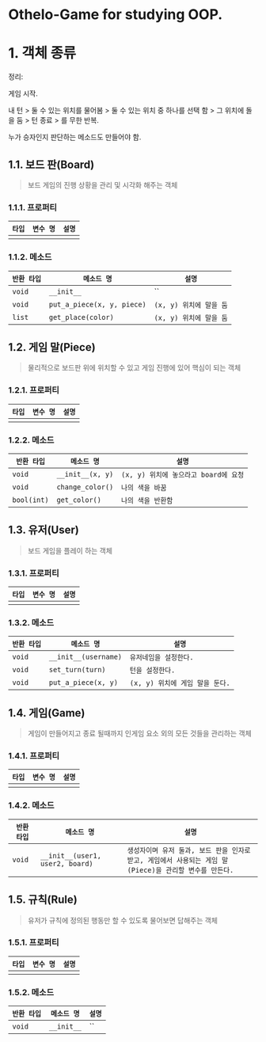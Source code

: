 # Othelo-Game for studying OOP.
# 1. 객체 종류


정리:

게임 시작.

내 턴 >
둘 수 있는 위치를 물어봄 >
둘 수 있는 위치 중 하나를 선택 함 >
그 위치에 돌을 둠 >
턴 종료 >
를 무한 반복.

누가 승자인지 판단하는 메소드도 만들어야 함.
## 1.1. 보드 판(Board)
> 보드 게임의 진행 상황을 관리 및 시각화 해주는 객체
### 1.1.1. 프로퍼티
| `타입` | `변수 명` | `설명` |
|-|-|-|
||||
### 1.1.2. 메소드
| `반환 타입` | `메소드 명` | `설명` |
|-|-|-|
|`void`|`__init__`|``|
|`void`|`put_a_piece(x, y, piece)`|`(x, y) 위치에 말을 둠`|
|`list`|`get_place(color)`|`(x, y) 위치에 말을 둠`|


## 1.2. 게임 말(Piece)
> 물리적으로 보드판 위에 위치할 수 있고 게임 진행에 있어 핵심이 되는 객체
### 1.2.1. 프로퍼티
| `타입` | `변수 명` | `설명` |
|-|-|-|
||||
### 1.2.2. 메소드
| `반환 타입` | `메소드 명` | `설명` |
|-|-|-|
|`void`|`__init__(x, y)`|`(x, y) 위치에 놓으라고 board에 요청`|
|`void`|`change_color()`|`나의 색을 바꿈`|
|`bool(int)`|`get_color()`|`나의 색을 반환함`|

## 1.3. 유저(User)
> 보드 게임을 플레이 하는 객체
### 1.3.1. 프로퍼티
| `타입` | `변수 명` | `설명` |
|-|-|-|
||||
### 1.3.2. 메소드
| `반환 타입` | `메소드 명` | `설명` |
|-|-|-|
|`void`|`__init__(username)`|`유저네임을 설정한다.`|
|`void`|`set_turn(turn)`|`턴을 설정한다.`|
|`void`|`put_a_piece(x, y)`|`(x, y) 위치에 게임 말을 둔다.`|


## 1.4. 게임(Game)
> 게임이 만들어지고 종료 될때까지 인게임 요소 외의 모든 것들을 관리하는 객체
### 1.4.1. 프로퍼티
| `타입` | `변수 명` | `설명` |
|-|-|-|
||||
### 1.4.2. 메소드
| `반환 타입` | `메소드 명` | `설명` |
|-|-|-|
|`void`|`__init__(user1, user2, board)`|`생성자이며 유저 둘과, 보드 판을 인자로 받고, 게임에서 사용되는 게임 말(Piece)을 관리할 변수를 만든다.`|

## 1.5. 규칙(Rule)
> 유저가 규칙에 정의된 행동만 할 수 있도록 물어보면 답해주는 객체
### 1.5.1. 프로퍼티
| `타입` | `변수 명` | `설명` |
|-|-|-|
||||
### 1.5.2. 메소드
| `반환 타입` | `메소드 명` | `설명` |
|-|-|-|
|`void`|`__init__`|``|